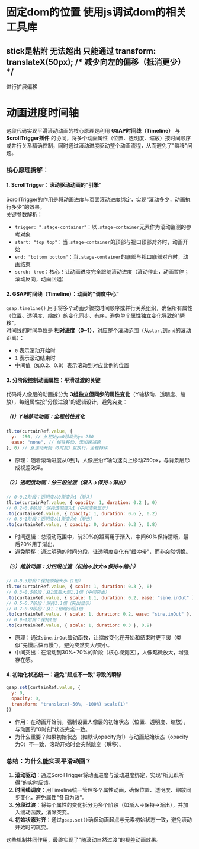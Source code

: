 # 固定dom的位置 使用js调试dom的相关工具库 
## stick是粘附 无法超出 只能通过  transform: translateX(50px); /* 减少向左的偏移（抵消更少） */
进行扩展偏移


# 动画进度时间轴
这段代码实现平滑滚动动画的核心原理是利用 **GSAP时间线（Timeline）** 与 **ScrollTrigger插件** 的协同，将多个动画属性（位置、透明度、缩放）按时间顺序或并行关系精确控制，同时通过滚动进度驱动整个动画流程，从而避免了"瞬移"问题。


### 核心原理拆解：


#### 1. **ScrollTrigger：滚动驱动动画的"引擎"**
ScrollTrigger的作用是将动画进度与页面滚动进度绑定，实现"滚动多少，动画执行多少"的效果。  
关键参数解析：
- `trigger: ".stage-container"`：以`.stage-container`元素作为滚动监测的参考对象
- `start: "top top"`：当`.stage-container`的顶部与视口顶部对齐时，动画开始
- `end: "bottom bottom"`：当`.stage-container`的底部与视口底部对齐时，动画结束
- `scrub: true`：核心！让动画进度完全跟随滚动进度（滚动停止，动画暂停；滚动反向，动画回退）


#### 2. **GSAP时间线（Timeline）：动画的"调度中心"**
`gsap.timeline()` 用于将多个动画步骤按时间顺序或并行关系组织，确保所有属性（位置、透明度、缩放）的变化同步、有序，避免单个属性独立变化导致的"瞬移"。  
时间线的时间单位是 **相对进度（0~1）**，对应整个滚动范围（从`start`到`end`的滚动距离）：
- `0` 表示滚动开始时
- `1` 表示滚动结束时
- 中间值（如0.2、0.8）表示滚动到对应比例的位置


#### 3. **分阶段控制动画属性：平滑过渡的关键**
代码将人像层的动画拆分为 **3组独立但同步的属性变化**（Y轴移动、透明度、缩放），每组属性按"分段过渡"的逻辑设计，避免突变：


##### （1）Y轴移动动画：全程线性变化
```js
tl.to(curtainRef.value, {
  y: -250, // 从初始y=0移动到y=-250
  ease: "none", // 线性移动，无加速减速
}, 0) // 从滚动开始（0时刻）就执行，全程持续
```
- 原理：随着滚动进度从0到1，人像层沿Y轴匀速向上移动250px，与背景层形成视差效果。


##### （2）透明度动画：分三段过渡（渐入→保持→渐出）
```js
// 0~0.2阶段：透明度从0渐变为1（渐入）
tl.to(curtainRef.value, { opacity: 1, duration: 0.2 }, 0)
// 0.2~0.8阶段：保持透明度为1（中间清晰显示）
.to(curtainRef.value, { opacity: 1, duration: 0.6 }, 0.2)
// 0.8~1阶段：透明度从1渐变为0（渐出）
.to(curtainRef.value, { opacity: 0, duration: 0.2 }, 0.8)
```
- 时间逻辑：总滚动范围中，前20%的距离用于渐入，中间60%保持清晰，最后20%用于渐出。
- 避免瞬移：通过明确的时间分段，让透明度变化有"缓冲带"，而非突然切换。


##### （3）缩放动画：分四段过渡（初始→放大→保持→缩小）
```js
// 0~0.3阶段：保持原始大小（1倍）
tl.to(curtainRef.value, { scale: 1, duration: 0.3 }, 0)
// 0.3~0.5阶段：从1倍放大到1.1倍（中间突出）
.to(curtainRef.value, { scale: 1.1, duration: 0.2, ease: "sine.inOut" }, 0.3)
// 0.5~0.7阶段：保持1.1倍（突出显示）
// 0.7~0.9阶段：从1.1倍缩小回1倍
.to(curtainRef.value, { scale: 1, duration: 0.2, ease: "sine.inOut" }, 0.7)
// 0.9~1阶段：保持1倍
.to(curtainRef.value, { scale: 1, duration: 0.3 }, 0.9)
```
- 原理：通过`sine.inOut`缓动函数，让缩放变化在开始和结束时更平缓（类似"先慢后快再慢"），避免突然变大/变小。
- 中间突出：在滚动到30%~70%的阶段（核心视觉区），人像略微放大，增强存在感。


#### 4. **初始化状态统一：避免"起点不一致"导致的瞬移**
```js
gsap.set(curtainRef.value, {
  y: 0,
  opacity: 0,
  transform: "translate(-50%, -100%) scale(1)"
})
```
- 作用：在动画开始前，强制设置人像层的初始状态（位置、透明度、缩放），与动画的"0时刻"状态完全一致。
- 为什么重要？如果初始状态（如默认opacity为1）与动画起始状态（opacity为0）不一致，滚动开始时会突然跳变（瞬移）。


### 总结：为什么能实现平滑动画？
1. **滚动驱动**：通过ScrollTrigger将动画进度与滚动进度绑定，实现"所见即所得"的实时反馈。
2. **时间线调度**：用Timeline统一管理多个属性动画，确保位置、透明度、缩放同步变化，避免属性"各自为政"。
3. **分段过渡**：将每个属性的变化拆分为多个阶段（如渐入→保持→渐出），并加入缓动函数，消除突变。
4. **初始状态对齐**：通过`gsap.set()`确保动画起点与元素初始状态一致，避免滚动开始时的跳变。

这些机制共同作用，最终实现了"随滚动自然过渡"的视差动画效果。
